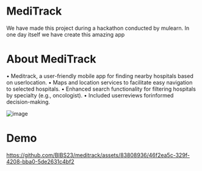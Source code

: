 # MediTrack

We have made this project during a hackathon conducted by mulearn. In one day itself we have create this amazing app

# About MediTrack

• Meditrack, a user-friendly mobile app for finding nearby hospitals based on
userlocation.
• Maps and location services to facilitate easy navigation to selected
hospitals.
• Enhanced search functionality for filtering hospitals by specialty (e.g.,
oncologist).
• Included userreviews forinformed decision-making.

![image](https://github.com/BIBS23/meditrack/assets/83808936/409f4420-0cfc-4d45-abca-269fff6689e3)

# Demo




https://github.com/BIBS23/meditrack/assets/83808936/46f2ea5c-329f-4208-bba0-5de2631c4bf2

